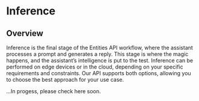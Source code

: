 # Inference

## Overview

Inference is the final stage of the Entities API workflow, where the assistant processes a prompt and generates a reply. This stage is where the magic happens, and the assistant’s intelligence is put to the test. Inference can be performed on edge devices or in the cloud, depending on your specific requirements and constraints. Our API supports both options, allowing you to choose the best approach for your use case.

...In progess, please check here soon.